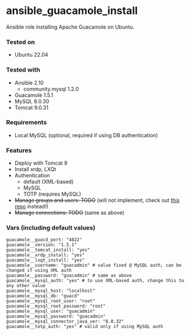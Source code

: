 # ansible_guacamole_install
Ansible role installing Apache Guacamole on Ubuntu. 

### Tested on
* Ubuntu 22.04

### Tested with
* Ansible 2.10
  * community.mysql 1.2.0
* Guacamole 1.5.1
* MySQL 8.0.30
* Tomcat 9.0.31

### Requirements
* Local MySQL (optional, required if using DB authentication)

### Features
* Deploy with Tomcat 9
* Install xrdp, LXQt
* Authentication
  * default (XML-based)
  * MySQL
  * TOTP (requires MySQL)
* ~~Manage groups and users: TODO~~ (will not implement, check out [this repo](https://github.com/scicore-unibas-ch/ansible-modules-guacamole) instead!)
* ~~Manage connections: TODO~~ (same as above)

### Vars (including default values)
```
guacamole__guacd_port: "4822"
guacamole__version: "1.5.1"
guacamole__tomcat_install: "yes"
guacamole__xrdp_install: "yes"
guacamole__lxqt_install: "yes"
guacamole__username: "guacadmin" # value fixed @ MySQL auth, can be changed if using XML auth
guacamole__password: "guacadmin" # same as above
guacamole__mysql_auth: "yes" # to use XML-based auth, change this to any other value
guacamole__mysql_host: "localhost"
guacamole__mysql_db: "guacd"
guacamole__mysql_root_user: "root"
guacamole__mysql_root_password: "root"
guacamole__mysql_user: "guacadmin"
guacamole__mysql_password: "guacadmin"
guacamole__mysql_connector_java_ver: "8.0.32"
guacamole__totp_auth: "yes" # valid only if using MySQL auth
```
